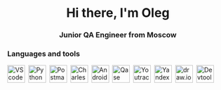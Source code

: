 <div id="header" align="center">
    <h1>Hi there, I'm Oleg</h1>
    <h3>Junior QA Engineer from Moscow</h3>
</div>

### Languages and tools

<img src="https://cdn.jsdelivr.net/gh/devicons/devicon@latest/icons/visualstudio/visualstudio-original.svg" 
title="VScode" widht="40" height="40"/>&nbsp;
<img src="https://cdn.jsdelivr.net/gh/devicons/devicon@latest/icons/python/python-original.svg" 
title="Python" widht="40" height="40"/>&nbsp;
<img src="https://cdn.jsdelivr.net/gh/devicons/devicon@latest/icons/postman/postman-original.svg" 
title="Postman" widht="40" height="40"/>&nbsp;
<img src="https://64.media.tumblr.com/90df2456e06766224b32439ae24b96ec/tumblr_p69wvcCUrv1r5ekxu_og_1280.jpg"
title="Charles" widht="40" height="40"/>&nbsp;
<img src="https://cdn.jsdelivr.net/gh/devicons/devicon@latest/icons/androidstudio/androidstudio-original.svg" 
title="AndroidStudio" widht="40" height="40"/>&nbsp;
<img src="https://media.rbcdn.ru/media/rbdata/qase.jpg.300x300_q100.jpg"
title="Qase" widht="40" height="40"/>&nbsp;
<img src="https://upload.wikimedia.org/wikipedia/commons/thumb/8/8d/YouTrack_Icon.svg/2048px-YouTrack_Icon.svg.png"
title="Youtrack" widht="40" height="40"/>&nbsp;
<img src="https://upload.wikimedia.org/wikipedia/commons/thumb/f/f3/Logo_Yandex_Tracker_2021.svg/1200px-Logo_Yandex_Tracker_2021.svg.png"
title="YandexTracker" widht="40" height="40"/>&nbsp;
<img src="https://static-00.iconduck.com/assets.00/file-type-drawio-icon-2048x2048-dxjfklgq.png"
title="draw.io" widht="40" height="40"/>&nbsp;
<img src="https://static-00.iconduck.com/assets.00/chrome-devtools-icon-1024x1024-bgoqb03p.png"
title="Devtools" widht="40" height="40"/>&nbsp;

          
          
          
          

<!--
**kapucho92/kapucho92** is a ✨ _special_ ✨ repository because its `README.md` (this file) appears on your GitHub profile.

Here are some ideas to get you started:

- 🔭 I’m currently working on ...
- 🌱 I’m currently learning ...
- 👯 I’m looking to collaborate on ...
- 🤔 I’m looking for help with ...
- 💬 Ask me about ...
- 📫 How to reach me: ...
- 😄 Pronouns: ...
- ⚡ Fun fact: ...
-->
